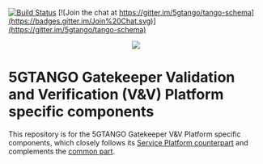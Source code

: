 [![Build Status](https://jenkins.sonata-nfv.eu/buildStatus/icon?job=tng-gtk-vnv/master)](https://jenkins.sonata-nfv.eu/job/tng-gtk-vnv/master)
[![Join the chat at https://gitter.im/5gtango/tango-schema](https://badges.gitter.im/Join%20Chat.svg)](https://gitter.im/5gtango/tango-schema)

<p align="center"><img src="https://github.com/sonata-nfv/tng-api-gtw/wiki/images/sonata-5gtango-logo-500px.png" /></p>

# 5GTANGO Gatekeeper Validation and Verification (V&V) Platform specific components
This repository is for the 5GTANGO Gatekeeper V&V Platform specific components, which closely follows its [Service Platform counterpart](https://github.com/sonata-nfv/tng-gtk-sp) and complements the [common part](https://github.com/sonata-nfv/tng-gtk-common).

